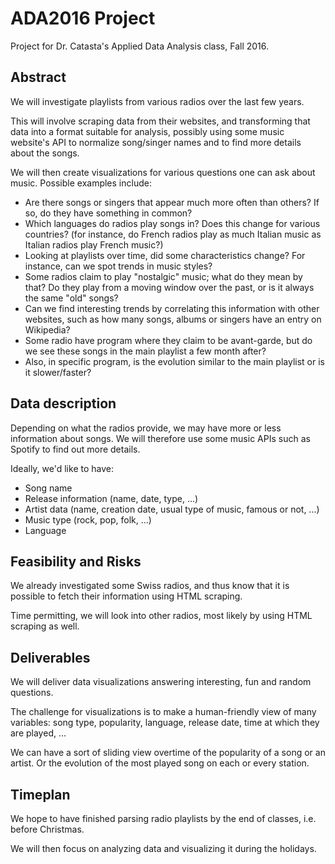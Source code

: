 # ADA2016 Project
Project for Dr. Catasta's Applied Data Analysis class, Fall 2016.

## Abstract

We will investigate playlists from various radios over the last few years.

This will involve scraping data from their websites, and transforming that data into a format suitable for analysis, possibly using some music website's API to normalize song/singer names and to find more details about the songs.

We will then create visualizations for various questions one can ask about music. Possible examples include:

- Are there songs or singers that appear much more often than others? If so, do they have something in common?
- Which languages do radios play songs in? Does this change for various countries? (for instance, do French radios play as much Italian music as Italian radios play French music?)
- Looking at playlists over time, did some characteristics change? For instance, can we spot trends in music styles?
- Some radios claim to play "nostalgic" music; what do they mean by that? Do they play from a moving window over the past, or is it always the same "old" songs?
- Can we find interesting trends by correlating this information with other websites, such as how many songs, albums or singers have an entry on Wikipedia?
- Some radio have program where they claim to be avant-garde, but do we see these songs in the main playlist a few month after?
- Also, in specific program, is the evolution similar to the main playlist or is it slower/faster?

## Data description

Depending on what the radios provide, we may have more or less information about songs. We will therefore use some music APIs such as Spotify to find out more details.

Ideally, we'd like to have:
- Song name
- Release information (name, date, type, ...)
- Artist data (name, creation date, usual type of music, famous or not, ...)
- Music type (rock, pop, folk, ...)
- Language

## Feasibility and Risks

We already investigated some Swiss radios, and thus know that it is possible to fetch their information using HTML scraping.

Time permitting, we will look into other radios, most likely by using HTML scraping as well.

## Deliverables

We will deliver data visualizations answering interesting, fun and random questions.

The challenge for visualizations is to make a human-friendly view of many variables: song type, popularity, language, release date, time at which they are played, ...

We can have a sort of sliding view overtime of the popularity of a song or an artist. Or the evolution of the most played song on each or every station.

## Timeplan

We hope to have finished parsing radio playlists by the end of classes, i.e. before Christmas.

We will then focus on analyzing data and visualizing it during the holidays.
